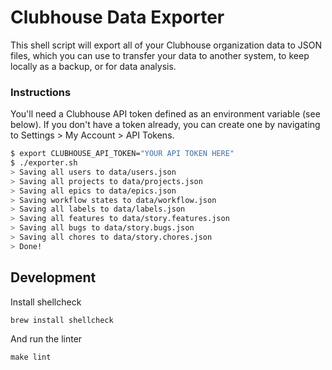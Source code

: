 # Clubhouse Data Exporter

This shell script will export all of your Clubhouse organization data to JSON files, which you can use to transfer your data to another system, to keep locally as a backup, or for data analysis.

### Instructions

You'll need a Clubhouse API token defined as an environment variable (see below). If you don't have a token already, you can create one by navigating to Settings > My Account > API Tokens.

```sh
$ export CLUBHOUSE_API_TOKEN="YOUR API TOKEN HERE"
$ ./exporter.sh
> Saving all users to data/users.json
> Saving all projects to data/projects.json
> Saving all epics to data/epics.json
> Saving workflow states to data/workflow.json
> Saving all labels to data/labels.json
> Saving all features to data/story.features.json
> Saving all bugs to data/story.bugs.json
> Saving all chores to data/story.chores.json
> Done!
```

## Development

Install shellcheck

```shell
brew install shellcheck
```

And run the linter

```shell
make lint
```
